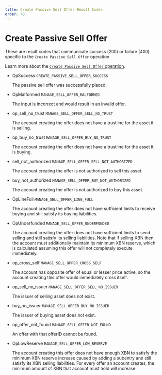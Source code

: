 ```yaml
---
title: Create Passive Sell Offer Result Codes
order: 70
---
```


# Create Passive Sell Offer

These are result codes that communicate success \(200\) or failure \(400\) specific to the `Create Passive Sell Offer` operation.

Learn more about the [`Create Passive Sell Offer` operation](../../../../start/list-of-operations.md#create-passive-sell-offer).

 

* OpSuccess `CREATE_PASSIVE_SELL_OFFER_SUCCESS`

  The passive sell offer was successfully placed.

* OpMalformed `MANAGE_SELL_OFFER_MALFORMED`

  The input is incorrect and would result in an invalid offer.

* op\_sell\_no\_trust `MANAGE_SELL_OFFER_SELL_NO_TRUST`

  The account creating the offer does not have a trustline for the asset it is selling.

* op\_buy\_no\_trust `MANAGE_SELL_OFFER_BUY_NO_TRUST`

  The account creating the offer does not have a trustline for the asset it is buying.

* sell\_not\_authorized `MANAGE_SELL_OFFER_SELL_NOT_AUTHORIZED`

  The account creating the offer is not authorized to sell this asset.

* buy\_not\_authorized `MANAGE_SELL_OFFER_BUY_NOT_AUTHORIZED`

  The account creating the offer is not authorized to buy this asset.

* OpLineFull `MANAGE_SELL_OFFER_LINE_FULL`

  The account creating the offer does not have sufficient limits to receive buying and still satisfy its buying liabilities.

* OpUnderfunded `MANAGE_SELL_OFFER_UNDERFUNDED`

  The account creating the offer does not have sufficient limits to send selling and still satisfy its selling liabilities. Note that if selling XBN then the account must additionally maintain its minimum XBN reserve, which is calculated assuming this offer will not completely execute immediately.

* op\_cross\_self `MANAGE_SELL_OFFER_CROSS_SELF`

  The account has opposite offer of equal or lesser price active, so the account creating this offer would immediately cross itself.

* op\_sell\_no\_issuer `MANAGE_SELL_OFFER_SELL_NO_ISSUER`

  The issuer of selling asset does not exist.

* buy\_no\_issuer `MANAGE_SELL_OFFER_BUY_NO_ISSUER`

  The issuer of buying asset does not exist.

* op\_offer\_not\_found `MANAGE_SELL_OFFER_NOT_FOUND`

  An offer with that offerID cannot be found.

* OpLowReserve `MANAGE_SELL_OFFER_LOW_RESERVE`

  The account creating this offer does not have enough XBN to satisfy the minimum XBN reserve increase caused by adding a subentry and still satisfy its XBN selling liabilities. For every offer an account creates, the minimum amount of XBN that account must hold will increase.

